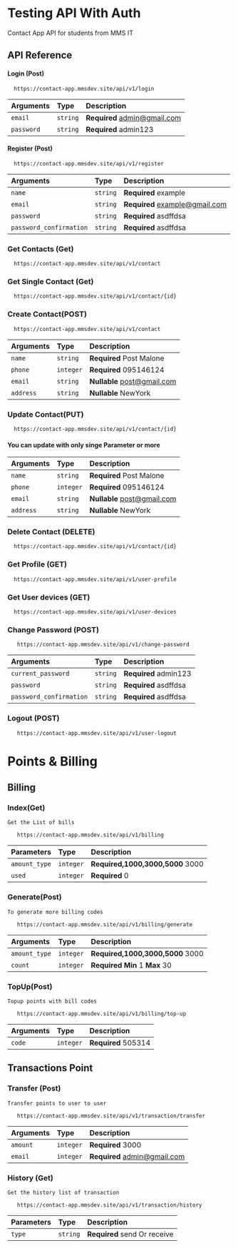 # Testing API With Auth

Contact App API for students from MMS IT

## API Reference

#### Login (Post)

```http
  https://contact-app.mmsdev.site/api/v1/login
```

| Arguments  | Type     | Description                  |
| :--------- | :------- | :--------------------------- |
| `email`    | `string` | **Required** admin@gmail.com |
| `password` | `string` | **Required** admin123        |

#### Register (Post)

```http
  https://contact-app.mmsdev.site/api/v1/register
```

| Arguments               | Type     | Description                    |
| :---------------------- | :------- | :----------------------------- |
| `name`                  | `string` | **Required** example           |
| `email`                 | `string` | **Required** example@gmail.com |
| `password`              | `string` | **Required** asdffdsa          |
| `password_confirmation` | `string` | **Required** asdffdsa          |

### Get Contacts (Get)

```http
  https://contact-app.mmsdev.site/api/v1/contact
```

### Get Single Contact (Get)

```http
  https://contact-app.mmsdev.site/api/v1/contact/{id}
```

### Create Contact(POST)

```http
  https://contact-app.mmsdev.site/api/v1/contact
```

| Arguments | Type      | Description                 |
| :-------- | :-------- | :-------------------------- |
| `name`    | `string`  | **Required** Post Malone    |
| `phone`   | `integer` | **Required** 095146124      |
| `email`   | `string`  | **Nullable** post@gmail.com |
| `address` | `string`  | **Nullable** NewYork        |

### Update Contact(PUT)

```http
  https://contact-app.mmsdev.site/api/v1/contact/{id}
```

#### You can update with only singe Parameter or more

| Arguments | Type      | Description                 |
| :-------- | :-------- | :-------------------------- |
| `name`    | `string`  | **Required** Post Malone    |
| `phone`   | `integer` | **Required** 095146124      |
| `email`   | `string`  | **Nullable** post@gmail.com |
| `address` | `string`  | **Nullable** NewYork        |

### Delete Contact (DELETE)

```http
  https://contact-app.mmsdev.site/api/v1/contact/{id}
```

### Get Profile (GET)

```http
  https://contact-app.mmsdev.site/api/v1/user-profile
```

### Get User devices (GET)

```http
  https://contact-app.mmsdev.site/api/v1/user-devices
```

### Change Password (POST)

```http
   https://contact-app.mmsdev.site/api/v1/change-password
```

| Arguments               | Type     | Description           |
| :---------------------- | :------- | :-------------------- |
| `current_password`      | `string` | **Required** admin123 |
| `password`              | `string` | **Required** asdffdsa |
| `password_confirmation` | `string` | **Required** asdffdsa |

### Logout (POST)

```http
   https://contact-app.mmsdev.site/api/v1/user-logout
```

# Points & Billing

## Billing

### Index(Get)

`Get the List of bills`

```http
   https://contact-app.mmsdev.site/api/v1/billing
```

| Parameters    | Type      | Description                      |
| :------------ | :-------- | :------------------------------- |
| `amount_type` | `integer` | **Required,1000,3000,5000** 3000 |
| `used`        | `integer` | **Required** 0                   |

### Generate(Post)

`To generate more billing codes`

```http
   https://contact-app.mmsdev.site/api/v1/billing/generate
```

| Arguments     | Type      | Description                       |
| :------------ | :-------- | :-------------------------------- |
| `amount_type` | `integer` | **Required,1000,3000,5000** 3000  |
| `count`       | `integer` | **Required** **Min** 1 **Max** 30 |

### TopUp(Post)

`Topup points with bill codes`

```http
   https://contact-app.mmsdev.site/api/v1/billing/top-up
```

| Arguments | Type      | Description         |
| :-------- | :-------- | :------------------ |
| `code`    | `integer` | **Required** 505314 |

## Transactions Point

### Transfer (Post)

`Transfer points to user to user`

```http
   https://contact-app.mmsdev.site/api/v1/transaction/transfer
```

| Arguments | Type      | Description                  |
| :-------- | :-------- | :--------------------------- |
| `amount`  | `integer` | **Required** 3000            |
| `email`   | `integer` | **Required** admin@gmail.com |

### History (Get)

`Get the history list of transaction`

```http
   https://contact-app.mmsdev.site/api/v1/transaction/history
```

| Parameters | Type     | Description                  |
| :--------- | :------- | :--------------------------- |
| `type`     | `string` | **Required** send Or receive |
